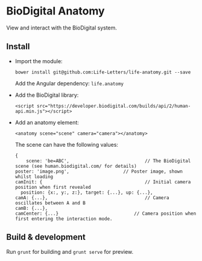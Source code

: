 # BioDigital Anatomy

View and interact with the BioDigital system.

## Install

- Import the module:

	```
	bower install git@github.com:Life-Letters/life-anatomy.git --save
	```
	Add the Angular dependency: `life.anatomy`


- Add the BioDigital library:
	
	```
	<script src="https://developer.biodigital.com/builds/api/2/human-api.min.js"></script>
	```


- Add an anatomy element:

	```
	<anatomy scene="scene" camera="camera"></anatomy>
	```
	The scene can have the following values:
	```
	{
		scene: 'be=ABC',							// The BioDigital scene (see human.biodigital.com/ for details)
    poster: 'image.png',					// Poster image, shown whilst loading
    camInit: {										// Initial camera position when first revealed
      position: {x:, y:, z:}, target: {...}, up: {...},
    camA: {...},									// Camera oscillates between A and B
    camB: {...},
    camCenter: {...} 							// Camera position when first entering the interaction mode.
	```


## Build & development

Run `grunt` for building and `grunt serve` for preview.

